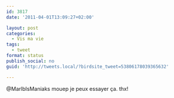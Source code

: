 ```yaml
---
id: 3817
date: '2011-04-01T13:09:27+02:00'

layout: post
categories:
  - Vis ma vie
tags:
  - tweet
format: status
publish_social: no
guid: 'http://tweets.local/?birdsite_tweet=53806178039365632'

---
```


@MarlbIsManiaks mouep je peux essayer ça. thx!